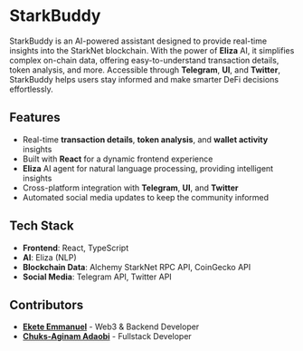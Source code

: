 # StarkBuddy

StarkBuddy is an AI-powered assistant designed to provide real-time insights into the StarkNet blockchain. With the power of **Eliza** AI, it simplifies complex on-chain data, offering easy-to-understand transaction details, token analysis, and more. Accessible through **Telegram**, **UI**, and **Twitter**, StarkBuddy helps users stay informed and make smarter DeFi decisions effortlessly.

## Features
- Real-time **transaction details**, **token analysis**, and **wallet activity** insights
- Built with **React** for a dynamic frontend experience
- **Eliza** AI agent for natural language processing, providing intelligent insights
- Cross-platform integration with **Telegram**, **UI**, and **Twitter**
- Automated social media updates to keep the community informed

## Tech Stack
- **Frontend**: React, TypeScript
- **AI**: Eliza (NLP)
- **Blockchain Data**: Alchemy StarkNet RPC API, CoinGecko API
- **Social Media**: Telegram API, Twitter API

## Contributors
- **[Ekete Emmanuel](https://github.com/ceasar28)** - Web3 & Backend Developer
- **[Chuks-Aginam Adaobi](https://github.com/Adaobi-Chuks)** - Fullstack Developer
